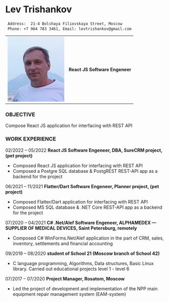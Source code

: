 # Lev Trishankov 
```
 Address:  21-4 Bolshaya Filiovskaya Street, Moscow
 Phone: +7 964 783 3461, Email: levtrishankov@gmail.com
```
|                |                         |
| ------------------------------------ | ----------------------------------------------------- |
| ![photo](/assets/images/myphoto.jpg) | **React JS Software Engeneer**                        |





### OBJECTIVE 	
Compose React JS application for interfacing with REST API

### WORK EXPERIENCE

02/2022 – 05/2022
**React JS Software Engeneer, DBA, SureCRM project, (pet project)**
- Composed React JS application for interfacing with REST API
- Composed a Postgre SQL database & PostgREST REST-API app as a backend for the project

06/2021 – 11/2021
**Flatter/Dart Software Engeneer, Planner project, (pet project)**
- Composed Flatter/Dart application for interfacing with REST API
- Composed MS SQL database & .NET Core REST-API app as a backend for the project


07/2020 – 04/2021
**C# .Net/Alef Software Engeneer, ALPHAMEDEX — SUPPLIER OF MEDICAL DEVICES, Saint Petersburg, remotely**
- Composed C# WinForms.Net/Alef application in the part of CRM, sales, inventory, settlements and financial accounting


09/2019 – 08/2020
**student of School 21 (Moscow branch of School 42)**
- C language programming, Algorithms, Data structures, Basic Linux library. Carried out educational projects level 1 - level 6


07/2017 – 07/2020
**Project Manager, Rosatom, Moscow**
- Led the project of development and implementation of the NPP main equipment repair management system (EAM-system)